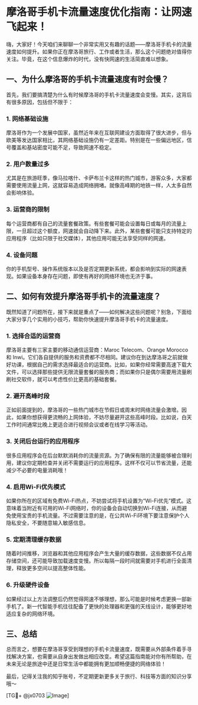 # 摩洛哥手机卡流量速度优化指南：让网速飞起来！

嗨，大家好！今天咱们来聊聊一个非常实用又有趣的话题——摩洛哥手机卡的流量速度如何提升。如果你正在摩洛哥旅行、工作或者生活，那么这个问题绝对值得你关注。毕竟，在这个信息爆炸的时代，没有快网速的生活简直难以想象。

## 一、为什么摩洛哥的手机卡流量速度有时会慢？

首先，我们要搞清楚为什么有时候摩洛哥的手机卡流量速度会变慢。其实，这背后有很多原因，包括但不限于：

### 1. **网络基础设施**
摩洛哥作为一个发展中国家，虽然近年来在互联网建设方面取得了很大进步，但与欧美等发达国家相比，其网络基础设施仍有一定差距。特别是在一些偏远地区，信号覆盖和基站密度可能不足，导致网速不稳定。

### 2. **用户数量过多**
尤其是在旅游旺季，像马拉喀什、卡萨布兰卡这样的热门城市，游客众多，大家都需要使用流量上网，这就容易造成网络拥堵。就像高峰期的地铁一样，人太多自然会影响体验。

### 3. **运营商的限制**
每个运营商都有自己的流量套餐政策。有些套餐可能会设置每日或每月的流量上限，一旦超过这个额度，网速就会自动降下来。此外，某些套餐可能只支持特定的应用程序（比如只限于社交媒体），其他应用可能无法享受同样的网速。

### 4. **设备问题**
你的手机型号、操作系统版本以及是否定期更新系统，都会影响到实际的网速表现。如果设备本身存在问题，即使有再好的网络环境也无济于事。

## 二、如何有效提升摩洛哥手机卡的流量速度？

既然知道了问题所在，接下来就是重点了——如何解决这些问题呢？别急，下面给大家分享几个实用的小技巧，帮助你快速提升摩洛哥手机卡的流量速度。

### 1. **选择合适的运营商**
摩洛哥主要有三家主要的移动通信运营商：Maroc Telecom、Orange Morocco 和 Inwi。它们各自提供的服务和资费都不尽相同。建议你在到达摩洛哥之前就做好功课，根据自己的需求选择最适合的运营商。比如，如果你经常需要高速下载大文件，可以选择那些提供无限流量套餐的服务商；而如果你只是偶尔需要用流量刷刷社交软件，就可以考虑性价比更高的基础套餐。

### 2. **避开高峰时段**
正如前面提到的，摩洛哥的一些热门城市在节假日或周末时网络流量会激增。因此，如果你想获得更流畅的上网体验，不妨尽量避开这些高峰时段。比如说，白天工作时间通常比晚上更适合进行视频会议或者在线学习等活动。

### 3. **关闭后台运行的应用程序**
很多应用程序会在后台默默消耗你的流量资源。为了确保有限的流量能够被合理利用，建议你定期检查并关闭不需要运行的应用程序。这样不仅可以节省流量，还能减少不必要的电量消耗哦！

### 4. **启用Wi-Fi优先模式**
如果你所在的区域有免费Wi-Fi热点，不妨尝试将手机设置为“Wi-Fi优先”模式。这意味着当附近有可用的Wi-Fi网络时，你的设备会自动切换到Wi-Fi连接，从而避免使用宝贵的手机流量。不过需要注意的是，在公共Wi-Fi环境下要注意保护个人隐私安全，不要随意输入敏感信息。

### 5. **定期清理缓存数据**
随着时间推移，浏览器和其他应用程序会产生大量的缓存数据，这些数据不仅占用存储空间，还可能导致加载速度变慢。所以每隔一段时间就需要对手机进行全面清理，释放更多空间以提高整体性能。

### 6. **升级硬件设备**
如果经过以上方法调整后仍然觉得网速不够理想，那么可能是时候考虑更换一部新手机了。新一代智能手机往往配备了更快的处理器和更强的天线设计，能够更好地适应复杂的网络环境。

## 三、总结

总而言之，想要在摩洛哥享受到理想的手机卡流量速度，既需要从外部条件着手寻找解决方案，也需要从自身出发做出相应改变。希望这篇指南能对你有所帮助，在未来无论是旅途中还是日常生活中都能拥有更加顺畅便捷的网络体验！

最后，记得关注我的知乎账号，不定期更新更多关于旅行、科技等方面的知识分享哦～

[TG💪+ @jx0703 ![Image](https://github.com/user-attachments/assets/dbca1d08-cadb-493c-b0ec-ad6f7a83f270)]